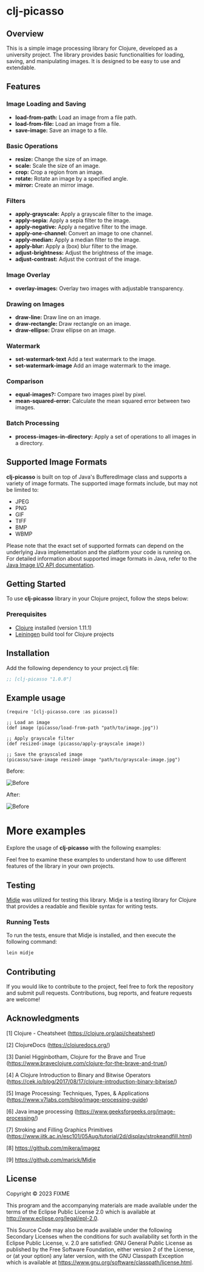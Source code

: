 # clj-picasso

## Overview

This is a simple image processing library for Clojure, developed as a university project. 
The library provides basic functionalities for loading, saving, and manipulating images. 
It is designed to be easy to use and extendable.

## Features

### Image Loading and Saving

- **load-from-path:** Load an image from a file path.
- **load-from-file:** Load an image from a file.
- **save-image:** Save an image to a file.

### Basic Operations

- **resize:** Change the size of an image.
- **scale:** Scale the size of an image.
- **crop:** Crop a region from an image.
- **rotate:** Rotate an image by a specified angle.
- **mirror:** Create an mirror image.

### Filters

- **apply-grayscale:** Apply a grayscale filter to the image.
- **apply-sepia:** Apply a sepia filter to the image.
- **apply-negative:** Apply a negative filter to the image.
- **apply-one-channel:** Convert an image to one channel.
- **apply-median:** Apply a median filter to the image.
- **apply-blur:** Apply a (box) blur filter to the image.
- **adjust-brightness:** Adjust the brightness of the image.
- **adjust-contrast:** Adjust the contrast of the image.

### Image Overlay

- **overlay-images:** Overlay two images with adjustable transparency.

### Drawing on Images

- **draw-line:** Draw line on an image.
- **draw-rectangle:** Draw rectangle on an image.
- **draw-ellipse:** Draw ellipse on an image.

### Watermark

- **set-watermark-text** Add a text watermark to the image.
- **set-watermark-image** Add an image watermark to the image.

### Comparison

- **equal-images?:** Compare two images pixel by pixel.
- **mean-squared-error:** Calculate the mean squared error between two images.

### Batch Processing

- **process-images-in-directory:** Apply a set of operations to all images in a directory.

## Supported Image Formats

**clj-picasso** is built on top of Java's BufferedImage class and supports a variety of image formats. 
The supported image formats include, but may not be limited to:

- JPEG
- PNG
- GIF
- TIFF
- BMP
- WBMP

Please note that the exact set of supported formats can depend on the underlying Java implementation and 
the platform your code is running on. For detailed information about supported image formats in Java, 
refer to the [Java Image I/O API documentation](https://docs.oracle.com/en/java/javase/17/docs/api/java.desktop/javax/imageio/package-summary.html).


## Getting Started

To use **clj-picasso** library in your Clojure project, follow the steps below:

### Prerequisites

- [Clojure](https://clojure.org/releases/downloads) installed (version 1.11.1)
- [Leiningen](https://leiningen.org/) build tool for Clojure projects

## Installation

Add the following dependency to your project.clj file:

```clojure
;; [clj-picasso "1.0.0"]
```

## Example usage

```
(require '[clj-picasso.core :as picasso])

;; Load an image
(def image (picasso/load-from-path "path/to/image.jpg"))

;; Apply grayscale filter
(def resized-image (picasso/apply-grayscale image))

;; Save the grayscaled image
(picasso/save-image resized-image "path/to/grayscale-image.jpg")
```

Before:

![Before](resources/images/input.png)

After:

![Before](resources/images/grayscale.png)

# More examples

Explore the usage of **clj-picasso** with the following examples:

[//]: # (- [Basic Image Operations]&#40;examples/basic-operations.clj&#41;)

[//]: # (- [Color Manipulation]&#40;examples/color-manipulation.clj&#41;)

[//]: # (- [Image Overlay]&#40;examples/image-overlay.clj&#41;)

[//]: # (- [Drawing on Images]&#40;examples/drawing-on-images.clj&#41;)

[//]: # (- [Batch Processing]&#40;examples/batch-processing.clj&#41;)

Feel free to examine these examples to understand how to use different features of the library in your own projects.

## Testing

[Midje](https://github.com/marick/Midje) was utilized for testing this library.
Midje is a testing library for Clojure that provides a readable and flexible syntax for writing tests.

### Running Tests

To run the tests, ensure that Midje is installed, and then execute the following command:

```bash
lein midje
```

## Contributing

If you would like to contribute to the project, feel free to fork the repository and submit pull requests. 
Contributions, bug reports, and feature requests are welcome!

## Acknowledgments

[1] Clojure - Cheatsheet (https://clojure.org/api/cheatsheet)

[2] ClojureDocs (https://clojuredocs.org/)

[3] Daniel Higginbotham, Clojure for the Brave and True (https://www.braveclojure.com/clojure-for-the-brave-and-true/)

[4] A Clojure Introduction to Binary and Bitwise Operators (https://cek.io/blog/2017/08/17/clojure-introduction-binary-bitwise/)

[5] Image Processing: Techniques, Types, & Applications (https://www.v7labs.com/blog/image-processing-guide)

[6] Java image processing (https://www.geeksforgeeks.org/image-processing/)

[7] Stroking and Filling Graphics Primitives (https://www.iitk.ac.in/esc101/05Aug/tutorial/2d/display/strokeandfill.html)

[8] https://github.com/mikera/imagez

[9] https://github.com/marick/Midje

## License

Copyright © 2023 FIXME

This program and the accompanying materials are made available under the
terms of the Eclipse Public License 2.0 which is available at
http://www.eclipse.org/legal/epl-2.0.

This Source Code may also be made available under the following Secondary
Licenses when the conditions for such availability set forth in the Eclipse
Public License, v. 2.0 are satisfied: GNU General Public License as published by
the Free Software Foundation, either version 2 of the License, or (at your
option) any later version, with the GNU Classpath Exception which is available
at https://www.gnu.org/software/classpath/license.html.